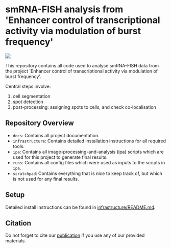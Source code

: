 <!-- start abstract -->
# smRNA-FISH analysis from 'Enhancer control of transcriptional activity via modulation of burst frequency'

![](/docs/source/resources/FISH.jpg)

This repository contains all code used to analyse smRNA-FISH data from the project 'Enhancer control of transcriptional activity via modulation of burst frequency'. 

Central steps involve:
1. cell segmentation
2. spot detection
3. post-processing: assigning spots to cells, and check co-localisation
<!-- end abstract -->

## Repository Overview
* `docs`: Contains all project documentation.
* `infrastructure`: Contains detailed installation instructions for all required tools.
* `ipa`: Contains all image-processing-and-analysis (ipa) scripts which are used for this project to generate final results.
* `runs`: Contains all config files which were used as inputs to the scripts in `ipa`.
* `scratchpad`: Contains everything that is nice to keep track of, but which is not used for any final results.

## Setup
Detailed install instructions can be found in [infrastructure/README.md](infrastructure/README.md).

## Citation
Do not forget to cite our [publication]() if you use any of our provided materials.
